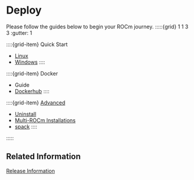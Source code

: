 # Deploy
Please follow the guides below to begin your ROCm journey.
:::::{grid} 1 1 3 3
:gutter: 1

::::{grid-item}
Quick Start
 * [Linux](quick_start)
 * [Windows](gpu_os_support)
::::

::::{grid-item} Docker
 * Guide
 * [Dockerhub](https://hub.docker.com/u/rocm/#!)
::::

::::{grid-item} [Advanced](advanced)
 * [Uninstall](advanced/uninstall)
 * [Multi-ROCm Installations](advanced/multi)
 * [spack](advanced/spack)
::::

:::::
## Related Information
[Release Information](release)